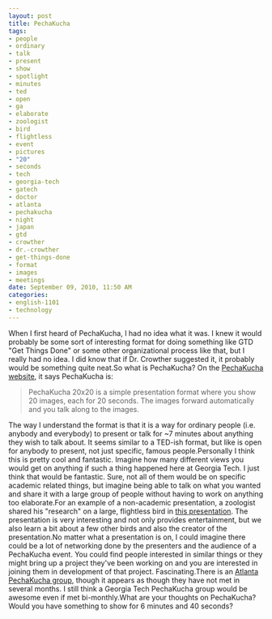 ```yaml
--- 
layout: post
title: PechaKucha
tags: 
- people
- ordinary
- talk
- present
- show
- spotlight
- minutes
- ted
- open
- ga
- elaborate
- zoologist
- bird
- flightless
- event
- pictures
- "20"
- seconds
- tech
- georgia-tech
- gatech
- doctor
- atlanta
- pechakucha
- night
- japan
- gtd
- crowther
- dr.-crowther
- get-things-done
- format
- images
- meetings
date: September 09, 2010, 11:50 AM
categories: 
- english-1101
- technology
---
```

When I first heard of PechaKucha, I had no idea what it was. I knew it would probably be some sort of interesting format for doing something like GTD "Get Things Done" or some other organizational process like that, but I really had no idea. I did know that if Dr. Crowther suggested it, it probably would be something quite neat.So what is PechaKucha? On the [PechaKucha website](http://www.pecha-kucha.org/what), it says PechaKucha is:<blockquote>PechaKucha 20x20 is a simple presentation format where you show 20 images, each for 20 seconds. The images forward automatically and you talk along to the images.</blockquote>The way I understand the format is that it is a way for ordinary people (i.e. anybody and everybody) to present or talk for ~7 minutes about anything they wish to talk about. It seems similar to a TED-ish format, but like is open for anybody to present, not just specific, famous people.Personally I think this is pretty cool and fantastic. Imagine how many different views you would get on anything if such a thing happened here at Georgia Tech. I just think that would be fantastic. Sure, not all of them would be on specific academic related things, but imagine being able to talk on what you wanted and share it with a large group of people without having to work on anything too elaborate.For an example of a non-academic presentation, a zoologist shared his "research" on a large, flightless bird in [this presentation](http://www.pecha-kucha.org/presentations/200). The presentation is very interesting and not only provides entertainment, but we also learn a bit about a few other birds and also the creator of the presentation.No matter what a presentation is on, I could imagine there could be a lot of networking done by the presenters and the audience of a PechaKucha event. You could find people interested in similar things or they might bring up a project they've been working on and you are interested in joining them in development of that project. Fascinating.There is an [Atlanta PechaKucha group](http://www.atlantapechakucha.com/), though it appears as though they have not met in several months. I still think a Georgia Tech PechaKucha group would be awesome even if met bi-monthly.What are your thoughts on PechaKucha? Would you have something to show for 6 minutes and 40 seconds?
